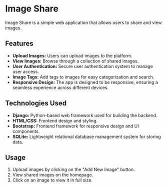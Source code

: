 
# Image Share

Image Share is a simple web application that allows users to share and view images.

## Features

- **Upload Images:** Users can upload images to the platform.
- **View Images:** Browse through a collection of shared images.
- **User Authentication:** Secure user authentication system to manage user access.
- **Image Tags:** Add tags to images for easy categorization and search.
- **Responsive Design:** The app is designed to be responsive, ensuring a seamless experience across different devices.

## Technologies Used

- **Django:** Python-based web framework used for building the backend.
- **HTML/CSS:** Frontend design and styling.
- **Bootstrap:** Frontend framework for responsive design and UI components.
- **SQLite:** Lightweight relational database management system for storing data.

## Usage

1. Upload images by clicking on the "Add New Image" button.
2. View shared images on the homepage.
3. Click on an image to view it in full size.
